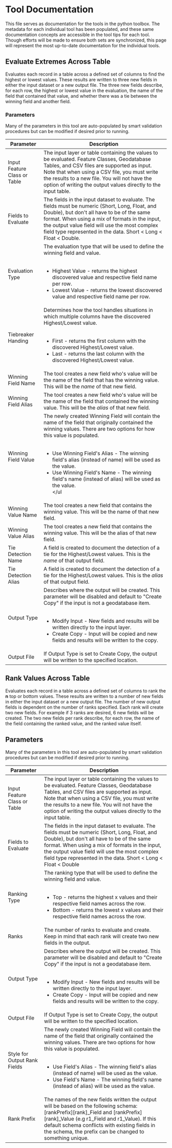 # Tool Documentation

This file serves as documentation for the tools in the python toolbox. The metadata for each individual tool has been populated, and these same documentation concepts are accessible in the tool tips for each tool. Though efforts will be made to ensure both sets are synchronized, this page will represent the most up-to-date documentation for the individual tools.

## Evaluate Extremes Across Table

Evaluates each record in a table across a defined set of columns to find the highest or lowest values. These results are written to three new fields in either the input dataset or a new output file. The three new fields describe, for each row, the highest or lowest value in the evaluation, the name of the field that contained that value, and whether there was a tie between the winning field and another field.

### Parameters

Many of the parameters in this tool are auto-populated by smart validation procedures but can be modified if desired prior to running.

Parameter | Description
-----------| -----------
Input Feature Class or Table | The input layer or table containing the values to be evaluated. Feature Classes, Geodatabase Tables, and CSV files are supported as input. Note that when using a CSV file, you must write the results to a new file. You will not have the option of writing the output values directly to the input table.
Fields to Evaluate | The fields in the input dataset to evaluate. The fields must be numeric (Short, Long, Float, and Double), but don't all have to be of the same format. When using a mix of formats in the input, the output value field will use the most complex field type represented in the data. Short < Long < Float < Double.
Evaluation Type | The evaluation type that will be used to define the winning field and value.<br><br><ul><li>Highest Value - returns the highest discovered value and respective field name per row.</li><li>Lowest Value - returns the lowest discovered value and respective field name per row.</li></ul>
Tiebreaker Handing | Determines how the tool handles situations in which multiple columns have the discovered Highest/Lowest value.<br><br><ul><li>First - returns the first column with the discovered Highest/Lowest value.</li><li>Last - returns the last column with the discovered Highest/Lowest value.</li></ul>
Winning Field Name | The tool creates a new field who's value will be the name of the field that has the winning value. This will be the *name* of that new field.
Winning Field Alias | The tool creates a new field who's value will be the name of the field that contained the winning value. This will be the *alias* of that new field.
Winning Field Value | The newly created Winning Field will contain the name of the field that originally contained the winning values. There are two options for how this value is populated.<br><br><ul><li>Use Winning Field's Alias - The winning field's alias (instead of name) will be used as the value.</li><li>Use Winning Field's Name - The winning field's name (instead of alias) will be used as the value.</li></ul
Winning Value Name | The tool creates a new field that contains the winning value. This will be the name of that new field.
Winning Value Alias | The tool creates a new field that contains the winning value. This will be the alias of that new field.
Tie Detection Name | A field is created to document the detection of a tie for the Highest/Lowest values. This is the *name* of that output field.
Tie Detection Alias | A field is created to document the detection of a tie for the Highest/Lowest values. This is the *alias* of that output field.
Output Type | Describes where the output will be created. This parameter will be disabled and default to "Create Copy" if the input is not a geodatabase item.<br><br><ul><li>Modify Input - New fields and results will be written directly to the input layer.</li><li>Create Copy - Input will be copied and new fields and results will be written to the copy.</li></ul>
Output File | If Output Type is set to Create Copy, the output will be written to the specified location.



## Rank Values Across Table

Evaluates each record in a table across a defined set of columns to rank the **n** top or bottom values. These results are written to a number of new fields in either the input dataset or a new output file. The number of new output fields is dependent on the number of ranks specified. Each rank will create two new fields. For example if 3 ranks are desired, 6 new fields will be created. The two new fields per rank describe, for each row, the name of the field containing the ranked value, and the ranked value itself.

## Parameters

Many of the parameters in this tool are auto-populated by smart validation procedures but can be modified if desired prior to running.

Parameter | Description
-----------| -----------
Input Feature Class or Table | The input layer or table containing the values to be evaluated. Feature Classes, Geodatabase Tables, and CSV files are supported as input. Note that when using a CSV file, you must write the results to a new file. You will not have the option of writing the output values directly to the input table.
Fields to Evaluate | The fields in the input dataset to evaluate. The fields must be numeric (Short, Long, Float, and Double), but don't all have to be of the same format. When using a mix of formats in the input, the output value field will use the most complex field type represented in the data. Short < Long < Float < Double
Ranking Type | The ranking type that will be used to define the winning field and value.<br><br><ul><li>Top - returns the highest x values and their respective field names across the row.</li><li>Bottom - returns the lowest x values and their respective field names across the row.</li></ul>
Ranks | The number of ranks to evaluate and create. Keep in mind that each rank will create two new fields in the output.
Output Type | Describes where the output will be created. This parameter will be disabled and default to "Create Copy" if the input is not a geodatabase item.<br><br><ul><li>Modify Input - New fields and results will be written directly to the input layer.</li><li>Create Copy - Input will be copied and new fields and results will be written to the copy.</li></ul>
Output File | If Output Type is set to Create Copy, the output will be written to the specified location.
Style for Output Rank Fields | The newly created Winning Field will contain the name of the field that originally contained the winning values. There are two options for how this value is populated.<br><br><ul><li>Use Field's Alias - The winning field's alias (instead of name) will be used as the value.</li><li>Use Field's Name - The winning field's name (instead of alias) will be used as the value.</li></ul>
Rank Prefix | The names of the new fields written the output will be based on the following schema: [rankPrefix][rank]_Field and [rankPrefix][rank]_Value (e.g r1_Field and r1_Value). If this default schema conflicts with existing fields in the schema, the prefix can be changed to something unique.
